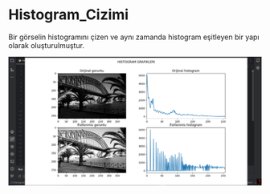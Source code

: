 # Histogram_Cizimi
Bir görselin histogramını çizen ve aynı zamanda histogram eşitleyen bir yapı olarak oluşturulmuştur.

<img src="https://github.com/mustafaatakli/Histogram_Cizimi/blob/main/Ekran%20Al%C4%B1nt%C4%B1s%C4%B1.PNG" width="auto">
